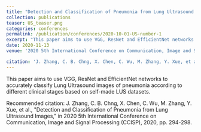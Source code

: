 ```yaml
---
title: "Detection and Classification of Pneumonia from Lung Ultrasound Images"
collection: publications
teaser: US_teaser.png
categories: conferences
permalink: /publication/conferences/2020-10-01-US-number-1
excerpt: "This paper aims to use VGG, ResNet and EfficientNet networks to accurately classify Lung Ultrasound images of pneumonia according to different clinical stages based on self-made LUS datasets. <br><img src='/images/500x300.png'>"
date: 2020-11-13
venue: '2020 5th International Conference on Communication, Image and Signal Processing (CCISP)'

citation: 'J. Zhang, C. B. Chng, X. Chen, C. Wu, M. Zhang, Y. Xue, et al., "Detection and Classification of Pneumonia from Lung Ultrasound Images," in 2020 5th International Conference on Communication, Image and Signal Processing (CCISP), 2020, pp. 294-298.'
---
```

This paper aims to use VGG, ResNet and EfficientNet networks to accurately classify Lung Ultrasound images of pneumonia according to different clinical stages based on self-made LUS datasets.

Recommended citation: J. Zhang, C. B. Chng, X. Chen, C. Wu, M. Zhang, Y. Xue, et al., "Detection and Classification of Pneumonia from Lung Ultrasound Images," in 2020 5th International Conference on Communication, Image and Signal Processing (CCISP), 2020, pp. 294-298.
